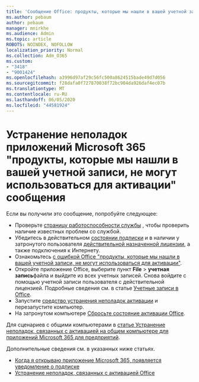 ```yaml
---
title: 'Сообщение Office: продукты, которые мы нашли в вашей учетной записи, не могут использоваться для активации'
ms.author: pebaum
author: pebaum
manager: mnirkhe
ms.audience: Admin
ms.topic: article
ROBOTS: NOINDEX, NOFOLLOW
localization_priority: Normal
ms.collection: Adm_O365
ms.custom:
- "3418"
- "9001424"
ms.openlocfilehash: a3996d97af29c56fc500a8624515bade49d7d056
ms.sourcegitcommit: f28dafa0f727870038f72bc904da926daf4ec07b
ms.translationtype: MT
ms.contentlocale: ru-RU
ms.lasthandoff: 06/05/2020
ms.locfileid: "44581924"
---
```

# <a name="fixing-the-microsoft-365-apps-the-products-we-found-in-your-account-cant-be-used-to-activate-message"></a>Устранение неполадок приложений Microsoft 365 "продукты, которые мы нашли в вашей учетной записи, не могут использоваться для активации" сообщения

Если вы получили это сообщение, попробуйте следующее:

- Проверьте [страницу работоспособности службы](https://docs.microsoft.com/office365/enterprise/view-service-health) , чтобы проверить наличие известных проблем со службой.
- Убедитесь в действительном [состоянии подписки](https://support.office.com/article/0d23d3c0-c19c-4b2f-9845-5344fedc4380#bkmk_checksubscription) и в наличии у затронутого пользователя [действительной назначенной лицензии](https://support.office.com/article/997596B5-4173-4627-B915-36ABAC6786DC), а также подключения к Интернету. 
- Ознакомьтесь [с ошибкой Office "продукты, которые мы нашли в вашей учетной записи, не могут использоваться для активации"](https://support.office.com/article/c9f9a0b3-5aae-4131-8077-21e6a59f141e).
- Откройте приложение Office, выберите пункт **File**  >  **учетная запись**файла и выйдите из всех учетных записей. Снова войдите с помощью учетной записи пользователя с действительной лицензией. Подробные сведения см. в статье [Учетные записи в Office](https://support.office.com/article/628ea040-f265-49de-b986-be09c3ebf8a9).
- Запустите [средство устранения неполадок активации](https://aka.ms/SARA-OfficeActivation-Alchemy) и перезапустите компьютер.
- На затронутом компьютере [Сбросьте состояние активации Office](https://docs.microsoft.com/office365/troubleshoot/activation/reset-office-365-proplus-activation-state).

Для сценариев с общими компьютерами в [статье Устранение неполадок, связанных с активацией на общем компьютере для приложений Microsoft 365 для предприятий](https://docs.microsoft.com/deployoffice/troubleshoot-shared-computer-activation).

Дополнительные сведения см. в указанных ниже статьях. 
- [Когда я открываю приложение Microsoft 365, появляется уведомление о подписке](https://support.office.com/article/4cabe32c-f594-4c0e-9191-3d3ade10cceb)
- [Устранение неполадок, связанных с активацией Office](https://support.office.com/article/0d23d3c0-c19c-4b2f-9845-5344fedc4380)